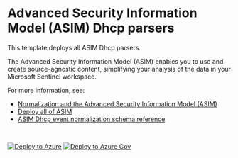 # Advanced Security Information Model (ASIM) Dhcp parsers 

This template deploys all ASIM Dhcp parsers.

The Advanced Security Information Model (ASIM) enables you to use and create source-agnostic content, simplifying your analysis of the data in your Microsoft Sentinel workspace.

For more information, see:

- [Normalization and the Advanced Security Information Model (ASIM)](https://aka.ms/AboutASIM)
- [Deploy all of ASIM](https://aka.ms/DeployASIM)
- [ASIM Dhcp event normalization schema reference](https://aka.ms/ASimDhcpEventDoc)

<br>

[![Deploy to Azure](https://aka.ms/deploytoazurebutton)](https://aka.ms/ASimDhcpEventARM) [![Deploy to Azure Gov](https://aka.ms/deploytoazuregovbutton)](https://aka.ms/ASimDhcpEventARMgov)

<br>
